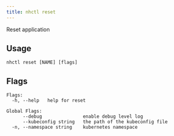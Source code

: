 ```yaml
---
title: nhctl reset
---
```


Reset application

## Usage

```
nhctl reset [NAME] [flags]
```

## Flags

```
Flags:
  -h, --help   help for reset

Global Flags:
      --debug               enable debug level log
      --kubeconfig string   the path of the kubeconfig file
  -n, --namespace string    kubernetes namespace
```

